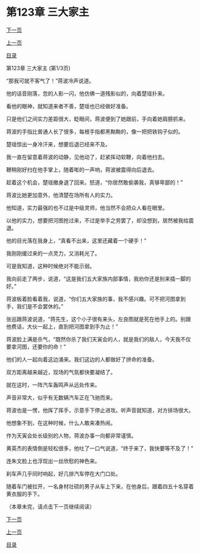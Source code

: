 <h1>第123章   三大家主</h1>
            <div><p><a href="./367_%E7%AC%AC123%E7%AB%A0_%E4%B8%89%E5%A4%A7%E5%AE%B6%E4%B8%BB.md">下一页</a></p><p><a href="./365_%E7%AC%AC122%E7%AB%A0_%E8%B6%81%E4%BA%BA%E4%B9%8B%E5%8D%B1.md">上一页</a></p><p><a href="../">目录</a></p></div>
            <div><p>第123章   三大家主 (第1/3页)</p><p>“那我可就不客气了！”蒋波冷声说道。</p><p>他的话音刚落，忽的人影一闪，他仿佛一道残影似的，向着楚瑶扑来。</p><p>看他的眼神，就知道来者不善，楚瑶也已经做好准备。</p><p>只是他们之间实力差距很大，眨眼间，蒋波便到了她跟前，手向着她肩膀抓来。</p><p>蒋波的手指比普通人长了很多，每根手指都黑黝黝的，像一把把铁钩子似的。</p><p>楚瑶惊出一身冷汗来，想要后退已经来不及。</p><p>我一直在留意着蒋波的动静，见他动了，赶紧挥动软鞭，向着他扫去。</p><p>鞭稍刚好扫在他手掌上，随着嘭的一声响，蒋波被震得向后退去。</p><p>趁着这个机会，楚瑶撤身退了回来。怒道，“你居然敢偷袭我，真够卑鄙的！”</p><p>蒋波比她更加意外，他清楚在场所有人的实力。</p><p>他知道，实力最强的也不过是中级灵师，他当然不会把众人看在眼里。</p><p>以他的实力，想要把河图抢过来，不过是举手之劳罢了，却没想到，居然被我给震退。</p><p>他的目光落在我身上，“真看不出来，这里还藏着一个硬手！”</p><p>我刚刚缓过来的一点灵力，又消耗光了。</p><p>可是我知道，这种时候绝对不能示弱。</p><p>我向前走了两步，说道，“这是我们五大家族内部事情，我劝你还是别来插一脚的好。”</p><p>蒋波板着脸看着我，说道，“你们五大家族的事，我不感兴趣。可不把河图拿到手，我们是不会罢休的。”</p><p>张巡跟蒋波说道，“蒋先生，这个小子很有来头，左良图就是死在他手上的。别跟他费话，大伙一起上，直到把河图拿到手为止！”</p><p>蒋波脸上满是杀气，“既然你杀了我们天寅会的人，就是我们的敌人，今天我不仅要拿河图，还要你的命！”</p><p>他们的人一起向着这边涌来。我们这边的人都做好了拼命的准备。</p><p>双方距离越来越近，现场的气氛都快要凝结了。</p><p>就在这时，一阵汽车轰鸣声从远处传来。</p><p>声音非常大，似乎有无数辆汽车正在飞驰而来。</p><p>蒋波也是一愣，他挥了挥手，示意手下停止进攻。听声音就知道，对方排场很大。</p><p>他想象不到，在这种时候，什么人敢来凑热闹。</p><p>作为天寅会处长级别的人物，蒋波办事一向都非常谨慎。</p><p>黄英杰的表情倒是轻松很多，他吐了一口气说道，“终于来了，我快要等不及了！”</p><p>连朱文脸上也浮现出一丝欣慰的神色来。</p><p>刹车声几乎同时响起，好几排汽车停在大门口处。</p><p>随着车门被拉开，一名身材壮硕的男子从车上下来，在他身后，跟着四五十名穿着黄衣服的手下。</p><p>（本章未完，请点击下一页继续阅读）</p></div>
            <div><p><a href="./367_%E7%AC%AC123%E7%AB%A0_%E4%B8%89%E5%A4%A7%E5%AE%B6%E4%B8%BB.md">下一页</a></p><p><a href="./365_%E7%AC%AC122%E7%AB%A0_%E8%B6%81%E4%BA%BA%E4%B9%8B%E5%8D%B1.md">上一页</a></p><p><a href="../">目录</a></p></div>